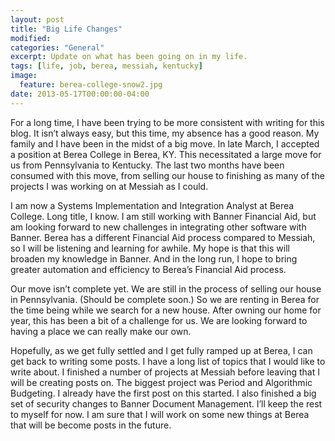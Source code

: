 ```yaml
---
layout: post
title: "Big Life Changes"
modified:
categories: "General"
excerpt: Update on what has been going on in my life.
tags: [life, job, berea, messiah, kentucky]
image:
  feature: berea-college-snow2.jpg
date: 2013-05-17T00:00:00-04:00
---
```


For a long time, I have been trying to be more consistent with writing for this blog. It isn’t always easy, but this time, my absence has a good reason. My family and I have been in the midst of a big move. In late March, I accepted a position at Berea College in Berea, KY. This necessitated a large move for us from Pennsylvania to Kentucky. The last two months have been consumed with this move, from selling our house to finishing as many of the projects I was working on at Messiah as I could.

I am now a Systems Implementation and Integration Analyst at Berea College. Long title, I know. I am still working with Banner Financial Aid, but am looking forward to new challenges in integrating other software with Banner. Berea has a different Financial Aid process compared to Messiah, so I will be listening and learning for awhile. My hope is that this will broaden my knowledge in Banner. And in the long run, I hope to bring greater automation and efficiency to Berea’s Financial Aid process.

Our move isn’t complete yet. We are still in the process of selling our house in Pennsylvania. (Should be complete soon.) So we are renting in Berea for the time being while we search for a new house. After owning our home for year, this has been a bit of a challenge for us. We are looking forward to having a place we can really make our own.

Hopefully, as we get fully settled and I get fully ramped up at Berea, I can get back to writing some posts. I have a long list of topics that I would like to write about. I finished a number of projects at Messiah before leaving that I will be creating posts on. The biggest project was Period and Algorithmic Budgeting. I already have the first post on this started. I also finished a big set of security changes to Banner Document Management. I’ll keep the rest to myself for now. I am sure that I will work on some new things at Berea that will be become posts in the future.